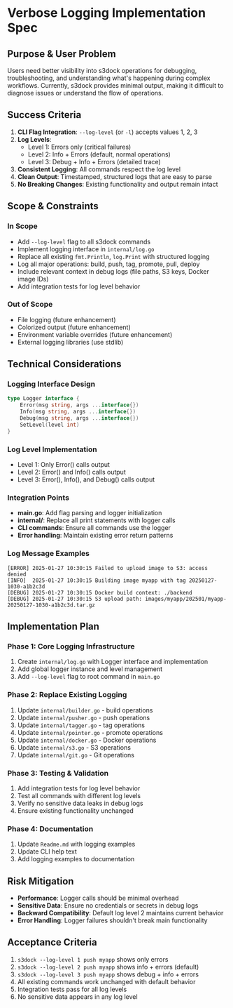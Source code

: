 # Verbose Logging Implementation Spec

## Purpose & User Problem

Users need better visibility into s3dock operations for debugging, troubleshooting, and understanding what's happening during complex workflows. Currently, s3dock provides minimal output, making it difficult to diagnose issues or understand the flow of operations.

## Success Criteria

1. **CLI Flag Integration**: `--log-level` (or `-l`) accepts values 1, 2, 3
2. **Log Levels**:
   - Level 1: Errors only (critical failures)
   - Level 2: Info + Errors (default, normal operations)
   - Level 3: Debug + Info + Errors (detailed trace)
3. **Consistent Logging**: All commands respect the log level
4. **Clean Output**: Timestamped, structured logs that are easy to parse
5. **No Breaking Changes**: Existing functionality and output remain intact

## Scope & Constraints

### In Scope
- Add `--log-level` flag to all s3dock commands
- Implement logging interface in `internal/log.go`
- Replace all existing `fmt.Println`, `log.Print` with structured logging
- Log all major operations: build, push, tag, promote, pull, deploy
- Include relevant context in debug logs (file paths, S3 keys, Docker image IDs)
- Add integration tests for log level behavior

### Out of Scope
- File logging (future enhancement)
- Colorized output (future enhancement)
- Environment variable overrides (future enhancement)
- External logging libraries (use stdlib)

## Technical Considerations

### Logging Interface Design
```go
type Logger interface {
    Error(msg string, args ...interface{})
    Info(msg string, args ...interface{})
    Debug(msg string, args ...interface{})
    SetLevel(level int)
}
```

### Log Level Implementation
- Level 1: Only Error() calls output
- Level 2: Error() and Info() calls output  
- Level 3: Error(), Info(), and Debug() calls output

### Integration Points
- **main.go**: Add flag parsing and logger initialization
- **internal/**: Replace all print statements with logger calls
- **CLI commands**: Ensure all commands use the logger
- **Error handling**: Maintain existing error return patterns

### Log Message Examples
```
[ERROR] 2025-01-27 10:30:15 Failed to upload image to S3: access denied
[INFO]  2025-01-27 10:30:15 Building image myapp with tag 20250127-1030-a1b2c3d
[DEBUG] 2025-01-27 10:30:15 Docker build context: ./backend
[DEBUG] 2025-01-27 10:30:15 S3 upload path: images/myapp/202501/myapp-20250127-1030-a1b2c3d.tar.gz
```

## Implementation Plan

### Phase 1: Core Logging Infrastructure
1. Create `internal/log.go` with Logger interface and implementation
2. Add global logger instance and level management
3. Add `--log-level` flag to root command in `main.go`

### Phase 2: Replace Existing Logging
1. Update `internal/builder.go` - build operations
2. Update `internal/pusher.go` - push operations  
3. Update `internal/tagger.go` - tag operations
4. Update `internal/pointer.go` - promote operations
5. Update `internal/docker.go` - Docker operations
6. Update `internal/s3.go` - S3 operations
7. Update `internal/git.go` - Git operations

### Phase 3: Testing & Validation
1. Add integration tests for log level behavior
2. Test all commands with different log levels
3. Verify no sensitive data leaks in debug logs
4. Ensure existing functionality unchanged

### Phase 4: Documentation
1. Update `Readme.md` with logging examples
2. Update CLI help text
3. Add logging examples to documentation

## Risk Mitigation

- **Performance**: Logger calls should be minimal overhead
- **Sensitive Data**: Ensure no credentials or secrets in debug logs
- **Backward Compatibility**: Default log level 2 maintains current behavior
- **Error Handling**: Logger failures shouldn't break main functionality

## Acceptance Criteria

1. `s3dock --log-level 1 push myapp` shows only errors
2. `s3dock --log-level 2 push myapp` shows info + errors (default)
3. `s3dock --log-level 3 push myapp` shows debug + info + errors
4. All existing commands work unchanged with default behavior
5. Integration tests pass for all log levels
6. No sensitive data appears in any log level 